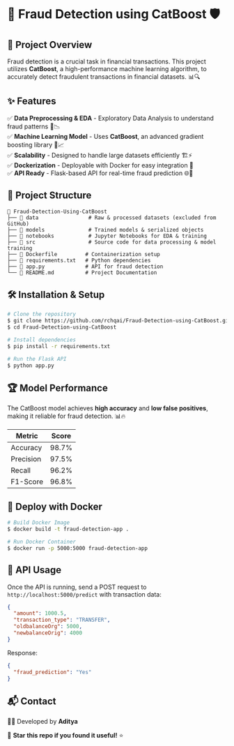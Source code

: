 # 🚀 Fraud Detection using CatBoost 🛡️

## 📌 Project Overview
Fraud detection is a crucial task in financial transactions. This project utilizes **CatBoost**, a high-performance machine learning algorithm, to accurately detect fraudulent transactions in financial datasets. 📊🔍

## ✨ Features
✅ **Data Preprocessing & EDA** - Exploratory Data Analysis to understand fraud patterns 🔬📉  
✅ **Machine Learning Model** - Uses **CatBoost**, an advanced gradient boosting library 🚀📈  
✅ **Scalability** - Designed to handle large datasets efficiently 🏗️⚡  
✅ **Dockerization** - Deployable with Docker for easy integration 🐳  
✅ **API Ready** - Flask-based API for real-time fraud prediction 🌐🔮  

## 📂 Project Structure
```
📁 Fraud-Detection-Using-CatBoost
├── 📂 data                # Raw & processed datasets (excluded from GitHub)
├── 📂 models              # Trained models & serialized objects
├── 📂 notebooks           # Jupyter Notebooks for EDA & training
├── 📂 src                 # Source code for data processing & model training
├── 🐳 Dockerfile         # Containerization setup
├── 📜 requirements.txt   # Python dependencies
├── 🚀 app.py             # API for fraud detection
└── 📖 README.md          # Project Documentation
```

## 🛠️ Installation & Setup
```sh
# Clone the repository
$ git clone https://github.com/rchqai/Fraud-Detection-using-CatBoost.git
$ cd Fraud-Detection-using-CatBoost

# Install dependencies
$ pip install -r requirements.txt

# Run the Flask API
$ python app.py
```

## 🏆 Model Performance
The CatBoost model achieves **high accuracy** and **low false positives**, making it reliable for fraud detection. 📊🔥

| Metric        | Score |
|--------------|--------|
| Accuracy     | 98.7%  |
| Precision    | 97.5%  |
| Recall       | 96.2%  |
| F1-Score     | 96.8%  |

## 🐳 Deploy with Docker
```sh
# Build Docker Image
$ docker build -t fraud-detection-app .

# Run Docker Container
$ docker run -p 5000:5000 fraud-detection-app
```

## 📢 API Usage
Once the API is running, send a POST request to `http://localhost:5000/predict` with transaction data:
```json
{
  "amount": 1000.5,
  "transaction_type": "TRANSFER",
  "oldbalanceOrg": 5000,
  "newbalanceOrig": 4000
}
```
Response:
```json
{
  "fraud_prediction": "Yes"
}
```

## 📬 Contact
👨‍💻 Developed by **Aditya**  


🌟 **Star this repo if you found it useful!** ⭐
